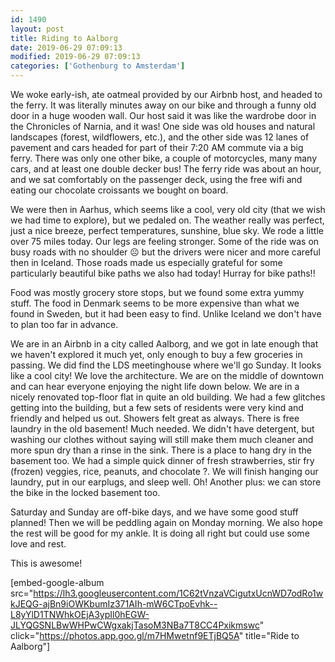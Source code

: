 ```yaml
---
id: 1490
layout: post
title: Riding to Aalborg
date: 2019-06-29 07:09:13
modified: 2019-06-29 07:09:13
categories: ['Gothenburg to Amsterdam']
---
```


We woke early-ish, ate oatmeal provided by our Airbnb host, and headed to the ferry. It was literally minutes away on our bike and through a funny old door in a huge wooden wall. Our host said it was like the wardrobe door in the Chronicles of Narnia, and it was! One side was old houses and natural landscapes (forest, wildflowers, etc.), and the other side was 12 lanes of pavement and cars headed for part of their 7:20 AM commute via a big ferry. There was only one other bike, a couple of motorcycles, many many cars, and at least one double decker bus! The ferry ride was about an hour, and we sat comfortably on the passenger deck, using the free wifi and eating our chocolate croissants we bought on board.

We were then in Aarhus, which seems like a cool, very old city (that we wish we had time to explore), but we pedaled on. The weather really was perfect, just a nice breeze, perfect temperatures, sunshine, blue sky. We rode a little over 75 miles today. Our legs are feeling stronger. Some of the ride was on busy roads with no shoulder ☹️ but the drivers were nicer and more careful then in Iceland. Those roads made us especially grateful for some particularly beautiful bike paths we also had today! Hurray for bike paths!!

Food was mostly grocery store stops, but we found some extra yummy stuff. The food in Denmark seems to be more expensive than what we found in Sweden, but it had been easy to find. Unlike Iceland we don't have to plan too far in advance.

We are in an Airbnb in a city called Aalborg, and we got in late enough that we haven't explored it much yet, only enough to buy a few groceries in passing. We did find the LDS meetinghouse where we'll go Sunday. It looks like a cool city! We love the architecture. We are on the middle of downtown and can hear everyone enjoying the night life down below. We are in a nicely renovated top-floor flat in quite an old building. We had a few glitches getting into the building, but a few sets of residents were very kind and friendly and helped us out. Showers felt great as always. There is free laundry in the old basement! Much needed. We didn't have detergent, but washing our clothes without saying will still make them much cleaner and more spun dry than a rinse in the sink. There is a place to hang dry in the basement too. We had a simple quick dinner of fresh strawberries, stir fry (frozen) veggies, rice, peanuts, and chocolate ?. We will finish hanging our laundry, put in our earplugs, and sleep well. Oh! Another plus: we can store the bike in the locked basement too.

Saturday and Sunday are off-bike days, and we have some good stuff planned! Then we will be peddling again on Monday morning. We also hope the rest will be good for my ankle. It is doing all right but could use some love and rest.

This is awesome!

[embed-google-album src="https://lh3.googleusercontent.com/1C62tVnzaVCigutxUcnWD7odRo1wkJEQG-ajBn9iOWKbumIz371AIh-mW6CTpoEvhk--L8yYlD1TNWhkOEjA3ypIl0hEGW-JLYQGSNLBwWHPwCWgxakjTasoM3NBa7T8CC4Pxikmswc" click="https://photos.app.goo.gl/m7HMwetnf9ETjBQ5A" title="Ride to Aalborg"]
